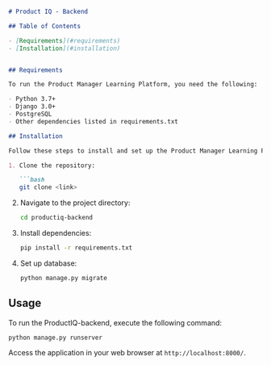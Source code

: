 

```markdown
# Product IQ - Backend

## Table of Contents

- [Requirements](#requirements)
- [Installation](#installation)


## Requirements

To run the Product Manager Learning Platform, you need the following:

- Python 3.7+
- Django 3.0+
- PostgreSQL
- Other dependencies listed in requirements.txt

## Installation

Follow these steps to install and set up the Product Manager Learning Platform:

1. Clone the repository:

   ```bash
   git clone <link>
   ```

2. Navigate to the project directory:

   ```bash
   cd productiq-backend
   ```

3. Install dependencies:

   ```bash
   pip install -r requirements.txt
   ```

4. Set up database:

   ```bash
   python manage.py migrate
   ```

## Usage

To run the ProductIQ-backend, execute the following command:

```bash
python manage.py runserver
```

Access the application in your web browser at `http://localhost:8000/`.
